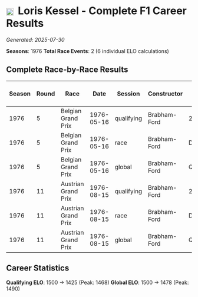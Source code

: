 # <img src="https://upload.wikimedia.org/wikipedia/commons/f/f3/Flag_of_Switzerland.svg" alt="Switzerland" width="20" height="auto" style="vertical-align: middle; margin-right: 5px;" onerror="this.outerHTML='🇨🇭'; this.style.marginRight='5px';"/> Loris Kessel - Complete F1 Career Results

*Generated: 2025-07-30*

**Seasons**: 1976
**Total Race Events**: 2 (6 individual ELO calculations)

## Complete Race-by-Race Results

| Season | Round | Race | Date | Session | Constructor | Position | Starting ELO | ELO Change | Final ELO | Teammate | Teammate Position | Teammate Starting ELO | Teammate ELO Change | Teammate Final ELO |
|--------|-------|------|------|---------|-------------|----------|--------------|------------|-----------|----------|-------------------|----------------------|---------------------|-------------------|
| 1976 | 5 | Belgian Grand Prix | 1976-05-16 | qualifying | Brabham-Ford | 23 | 1500 | -32 | 1468 | Patrick Nève | 19 | N/A | N/A | N/A |
| 1976 | 5 | Belgian Grand Prix | 1976-05-16 | race | Brabham-Ford | DNF | 1500 | N/A | 1500 | Patrick Nève | DNF | N/A | N/A | N/A |
| 1976 | 5 | Belgian Grand Prix | 1976-05-16 | global | Brabham-Ford | Q:23/R:DNF | 1500 | -10 | 1490 | Patrick Nève | Q:19/R:DNF | N/A | N/A | N/A |
| 1976 | 11 | Austrian Grand Prix | 1976-08-15 | qualifying | Brabham-Ford | 25 | 1468 | -43 | 1425 | <img src="https://upload.wikimedia.org/wikipedia/commons/0/03/Flag_of_Italy.svg" alt="Italy" width="20" height="auto" style="vertical-align: middle; margin-right: 5px;" onerror="this.outerHTML='🇮🇹'; this.style.marginRight='5px';"/> Lella Lombardi | 24 | N/A | N/A | N/A |
| 1976 | 11 | Austrian Grand Prix | 1976-08-15 | race | Brabham-Ford | DNF | 1500 | N/A | 1500 | <img src="https://upload.wikimedia.org/wikipedia/commons/0/03/Flag_of_Italy.svg" alt="Italy" width="20" height="auto" style="vertical-align: middle; margin-right: 5px;" onerror="this.outerHTML='🇮🇹'; this.style.marginRight='5px';"/> Lella Lombardi | DNF | N/A | N/A | N/A |
| 1976 | 11 | Austrian Grand Prix | 1976-08-15 | global | Brabham-Ford | Q:25/R:DNF | 1490 | -13 | 1478 | <img src="https://upload.wikimedia.org/wikipedia/commons/0/03/Flag_of_Italy.svg" alt="Italy" width="20" height="auto" style="vertical-align: middle; margin-right: 5px;" onerror="this.outerHTML='🇮🇹'; this.style.marginRight='5px';"/> Lella Lombardi | Q:24/R:DNF | N/A | N/A | N/A |

## Career Statistics

**Qualifying ELO**: 1500 → 1425 (Peak: 1468)
**Global ELO**: 1500 → 1478 (Peak: 1490)
